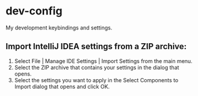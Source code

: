 # dev-config
My development keybindings and settings.
## Import IntelliJ IDEA settings from a ZIP archive﻿:
1. Select File | Manage IDE Settings | Import Settings from the main menu.
2. Select the ZIP archive that contains your settings in the dialog that opens.
3. Select the settings you want to apply in the Select Components to Import dialog that opens and click OK.
